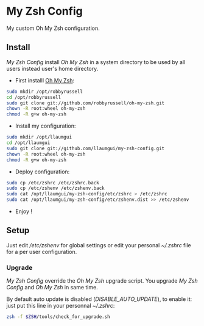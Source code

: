 # My Zsh Config
My custom Oh My Zsh configuration.

## Install
*My Zsh Config* install *Oh My Zsh* in a system directory to be used by all users instead user's home directory.
* First installl  [Oh My Zsh](https://github.com/robbyrussell/oh-my-zsh):
```bash
sudo mkdir /opt/robbyrussell
cd /opt/robbyrussell
sudo git clone git://github.com/robbyrussell/oh-my-zsh.git
chown -R root:wheel oh-my-zsh
chmod -R g+w oh-my-zsh
```
* Install my configuration:
```bash
sudo mkdir /opt/llaumgui
cd /opt/llaumgui
sudo git clone git://github.com/llaumgui/my-zsh-config.git
chown -R root:wheel oh-my-zsh
chmod -R g+w oh-my-zsh
```
* Deploy configuration:
```bash
sudo cp /etc/zshrc /etc/zshrc.back
sudo cp /etc/zshenv /etc/zshenv.back
sudo cat /opt/llaumgui/my-zsh-config/etc/zshrc > /etc/zshrc
sudo cat /opt/llaumgui/my-zsh-config/etc/zshenv.dist >> /etc/zshenv
```
* Enjoy !

## Setup
Just edit */etc/zshenv* for global settings or edit your personal *~/.zshrc* file for a per user configuration.

### Upgrade
*My Zsh Config* override the *Oh My Zsh* upgrade script. You upgrade *My Zsh Config* and *Oh My Zsh* in same time.

By default auto update is disabled (*DISABLE_AUTO_UPDATE*), to enable it: just put this line in your personnal *~/.zshrc*:
```bash
zsh -f $ZSH/tools/check_for_upgrade.sh
```